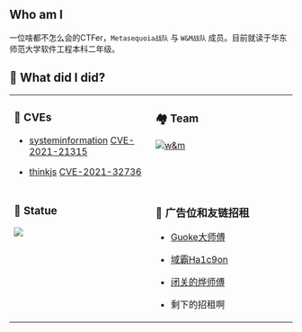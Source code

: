 ## Who am I

一位啥都不怎么会的CTFer，`Metasequoia战队` 与 `W&M战队` 成员。目前就读于华东师范大学软件工程本科二年级。

## 🔨 What did I did?

<!-- 事实上一直在咕咕咕 -->
<table width="100%">
<tr>
  <td valign="top" width="50%">

### 🐞 CVEs

- [systeminformation](https://github.com/sebhildebrandt/systeminformation) [CVE-2021-21315](https://cve.mitre.org/cgi-bin/cvename.cgi?name=CVE-2021-21315)
- [thinkjs](https://github.com/thinkjs/think-helper) [CVE-2021-32736](https://cve.mitre.org/cgi-bin/cvename.cgi?name=CVE-2021-32736)

  </td>
  <td valign="top" width="50%">

### 🏘️ Team

[![w&m](https://wm-team.cn/member_icon/logo.png)](https://wm-team.cn/)

  </td>
<tr>
  <td valign="top" width="50%">

### 🚩 Statue

![](https://github-readme-stats.vercel.app/api/wakatime?username=yoshino-s&api_domain=waka.yoshino-s.online&bg_color=2D3748&title_color=2F855A&icon_color=2F855A&text_color=ffffff&custom_title=Wakapi%20Week%20Stats&layout=compact)

  </td>
  <td valign="top" width="50%">

### 🙌 广告位和友链招租

- [Guoke大师傅](https://guokeya.github.io/)
- [域霸Ha1c9on](https://ha1c9on.top/)
- [闭关的烨师傅](https://www.cnblogs.com/yesec)
- 剩下的招租啊

  </td>
</tr>
</table>
